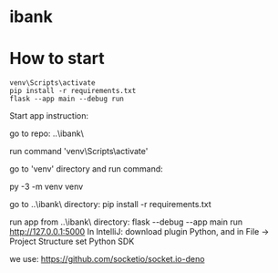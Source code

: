 # ibank

# How to start
```shell
venv\Scripts\activate
pip install -r requirements.txt
flask --app main --debug run
```

Start app instruction:

go to repo: ..\ibank\

run command 'venv\Scripts\activate'

go to 'venv' directory and run command:

py -3 -m venv venv

go to ..\ibank\ directory:
pip install -r requirements.txt

run app from ..\ibank\ directory:
flask --debug --app main run
http://127.0.0.1:5000
In IntelliJ: download plugin Python, and in File -> Project Structure set Python SDK


we use:
https://github.com/socketio/socket.io-deno

